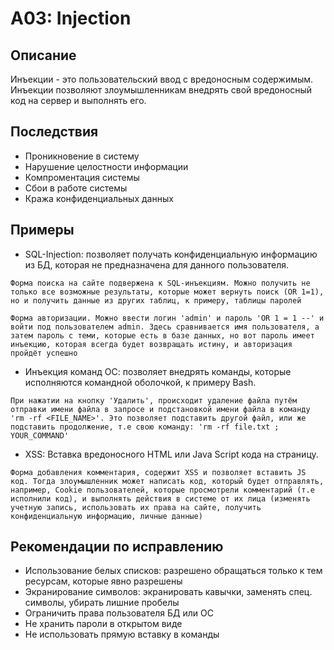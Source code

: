# A03: Injection

## Описание
Инъекции - это пользовательский ввод с вредоносным содержимым. Инъекции позволяют злоумышленникам внедрять свой вредоносный код на сервер и выполнять его.

## Последствия
- Проникновение в систему
- Нарушение целостности информации
- Компроментация системы
- Сбои в работе системы
- Кража конфиденциальных данных

## Примеры
- SQL-Injection: позволяет получать конфиденциальную информацию из БД, которая не предназначена для данного пользователя.

`Форма поиска на сайте подвержена к SQL-инъекциям. Можно получить не только все возможные результаты, которые может вернуть поиск (OR 1=1), но и получить данные из других таблиц, к примеру, таблицы паролей`

`Форма авторизации. Можно ввести логин 'admin' и пароль 'OR 1 = 1 --' и войти под пользователем admin. Здесь сравнивается имя пользователя, а затем пароль с теми, которые есть в базе данных, но вот пароль имеет инъекцию, которая всегда будет возвращать истину, и авторизация пройдёт успешно`

- Инъекция команд ОС: позволяет внедрять команды, которые исполняются командной оболочкой, к примеру Bash.

`При нажатии на кнопку 'Удалить', происходит удаление файла путём отправки имени файла в запросе и подстановкой имени файла в команду 'rm -rf <FILE_NAME>'. Это позволяет подставить другой файл, или же подставить продолжение, т.е свою команду: 'rm -rf file.txt ; YOUR_COMMAND'`

- XSS: Вставка вредоносного HTML или Java Script кода на страницу.

`Форма добавления комментария, содержит XSS и позволяет вставить JS код. Тогда злоумышленник может написать код, который будет отправлять, например, Cookie пользователей, которые просмотрели комментарий (т.е исполнили код), и выполнять действия в системе от их лица (изменять учетную запись, использовать их права на сайте, получить конфиденциальную информацию, личные данные)`

## Рекомендации по исправлению
- Использование белых списков: разрешено обращаться только к тем ресурсам, которые явно разрешены
- Экранирование символов: экранировать кавычки, заменять спец. символы, убирать лишние пробелы
- Ограничить права пользователя БД или ОС
- Не хранить пароли в открытом виде
- Не использовать прямую вставку в команды


